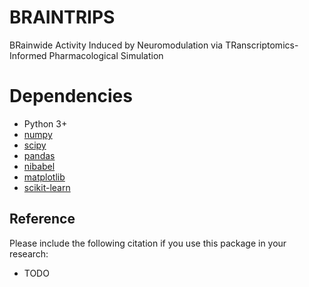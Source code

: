 BRAINTRIPS
==========
BRainwide Activity Induced by Neuromodulation via TRanscriptomics-Informed Pharmacological Simulation

Dependencies
============

- Python 3+
- [numpy](http://www.numpy.org)
- [scipy](https://www.scipy.org/)
- [pandas](https://pandas.pydata.org)
- [nibabel](http://nipy.org/nibabel)
- [matplotlib](https://matplotlib.org)
- [scikit-learn](http://scikit-learn.org/stable/index.html)

Reference
---------
Please include the following citation if you use this package in your research: 
- TODO
